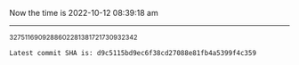 Now the time is 2022-10-12 08:39:18 am

---

<small>3275116909288602281381721730932342</small>

```txt
Latest commit SHA is: d9c5115bd9ec6f38cd27088e81fb4a5399f4c359
```
